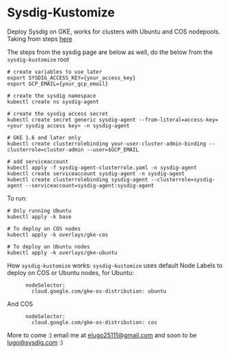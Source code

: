 # Sysdig-Kustomize
Deploy Sysdig on GKE, works for clusters with Ubuntu and COS nodepools. Taking from steps [here](https://sysdigdocs.atlassian.net/wiki/spaces/Platform/pages/256475257/GKE+Agent+Installation+Steps)

The steps from the sysdig page are below as well, do the below from the `sysdig-kustomize` root
```
# create variables to use later
export SYSDIG_ACCESS_KEY={your_access_key}
export GCP_EMAIL={your_gcp_email}

# create the sysdig namespace
kubectl create ns sysdig-agent

# create the sysdig access secret
kubectl create secret generic sysdig-agent --from-literal=access-key=<your sysdig access key> -n sysdig-agent

# GKE 1.6 and later only
kubectl create clusterrolebinding your-user-cluster-admin-binding --clusterrole=cluster-admin --user=$GCP_EMAIL

# add serviceaccount
kubectl apply -f sysdig-agent-clusterrole.yaml -n sysdig-agent
kubectl create serviceaccount sysdig-agent -n sysdig-agent
kubectl create clusterrolebinding sysdig-agent --clusterrole=sysdig-agent --serviceaccount=sysdig-agent:sysdig-agent  
```

To run:
```
# Only running Ubuntu
kubectl apply -k base

# To deploy on COS nodes
kubectl apply -k overlays/gke-cos

# To deploy on Ubuntu nodes
kubectl apply -k overlays/gke-ubuntu
```

How `sysdig-kustomize` works:
`sysdig-kustomize` uses default Node Labels to deploy on COS or Ubuntu nodes, for Ubuntu:

```
      nodeSelector:
        cloud.google.com/gke-os-distribution: ubuntu
```
And COS
```
      nodeSelector:
        cloud.google.com/gke-os-distribution: cos
```


More to come :)
email me at elugo25111@gmail.com and soon to be lugo@sysdig.com :)